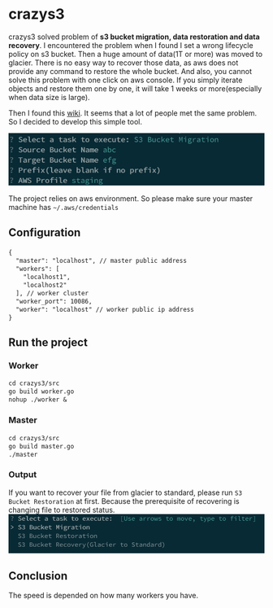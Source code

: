 # crazys3

crazys3 solved problem of **s3 bucket migration, data restoration and data recovery**. I encountered the problem when I found I set a wrong lifecycle policy on s3 bucket. Then a huge amount of data(1T or more) was moved to glacier. There is no easy way to recover those data, as aws does not provide any command to restore the whole bucket. And also, you cannot solve this problem with one click on aws console. If you simply iterate objects and restore them one by one, it will take 1 weeks or more(especially when data size is large).


Then I found this [wiki](https://www.linuxschoolonline.com/how-i-could-restore-1-million-files-from-glacier-to-standard-s3/). It seems that a lot of people met the same problem. So I decided to develop this simple tool.


![](./img/1.png)

The project relies on aws environment. So please make sure your master machine has `~/.aws/credentials`

## Configuration

```
{
  "master": "localhost", // master public address
  "workers": [
    "localhost1",
    "localhost2"
  ], // worker cluster
  "worker_port": 10086,
  "worker": "localhost" // worker public ip address
}
```
 
## Run the project

### Worker

```
cd crazys3/src
go build worker.go
nohup ./worker &
```

### Master

```
cd crazys3/src
go build master.go
./master 
```

### Output
If you want to recover your file from glacier to standard, please run `S3 Bucket Restoration` at first. Because the prerequisite of recovering is changing file to restored status.
![](./img/2.png)

## Conclusion
The speed is depended on how many workers you have. 
